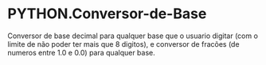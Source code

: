 # PYTHON.Conversor-de-Base
Conversor de base decimal para qualquer base que o usuario digitar (com o limite de não poder ter mais que 8 digitos), e conversor de fracões (de numeros entre 1.0 e 0.0) para qualquer base.
